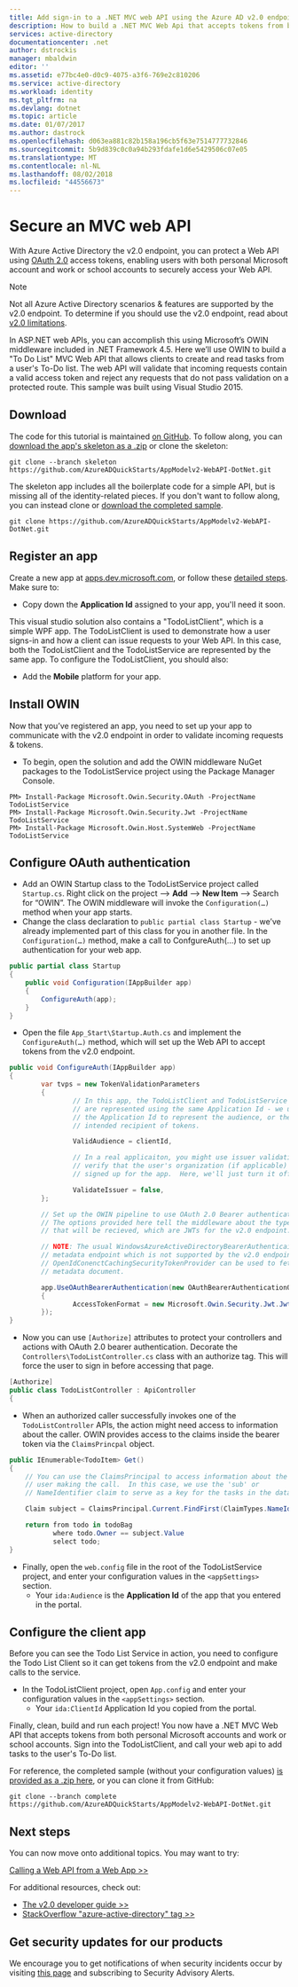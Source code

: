 ```yaml
---
title: Add sign-in to a .NET MVC web API using the Azure AD v2.0 endpoint | Microsoft Docs
description: How to build a .NET MVC Web Api that accepts tokens from both personal Microsoft Account and work or school accounts.
services: active-directory
documentationcenter: .net
author: dstrockis
manager: mbaldwin
editor: ''
ms.assetid: e77bc4e0-d0c9-4075-a3f6-769e2c810206
ms.service: active-directory
ms.workload: identity
ms.tgt_pltfrm: na
ms.devlang: dotnet
ms.topic: article
ms.date: 01/07/2017
ms.author: dastrock
ms.openlocfilehash: d063ea881c82b158a196cb5f63e7514777732846
ms.sourcegitcommit: 5b9d839c0c0a94b293fdafe1d6e5429506c07e05
ms.translationtype: MT
ms.contentlocale: nl-NL
ms.lasthandoff: 08/02/2018
ms.locfileid: "44556673"
---
```

# <a name="secure-an-mvc-web-api"></a>Secure an MVC web API
With Azure Active Directory the v2.0 endpoint, you can protect a Web API using [OAuth 2.0](active-directory-v2-protocols.md) access tokens, enabling users with both personal Microsoft account and work or school accounts to securely access your Web API.

> [!NOTE]
> Not all Azure Active Directory scenarios & features are supported by the v2.0 endpoint.  To determine if you should use the v2.0 endpoint, read about [v2.0 limitations](active-directory-v2-limitations.md).
>
>

In ASP.NET web APIs, you can accomplish this using Microsoft’s OWIN middleware included in .NET Framework 4.5.  Here we’ll use OWIN to build a "To Do List" MVC Web API that allows clients to create and read tasks from a user's To-Do list.  The web API will validate that incoming requests contain a valid access token and reject any requests that do not pass validation on a protected route.  This sample was built using Visual Studio 2015.

## <a name="download"></a>Download
The code for this tutorial is maintained [on GitHub](https://github.com/AzureADQuickStarts/AppModelv2-WebAPI-DotNet).  To follow along, you can [download the app's skeleton as a .zip](https://github.com/AzureADQuickStarts/AppModelv2-WebAPI-DotNet/archive/skeleton.zip) or clone the skeleton:

```
git clone --branch skeleton https://github.com/AzureADQuickStarts/AppModelv2-WebAPI-DotNet.git
```

The skeleton app includes all the boilerplate code for a simple API, but is missing all of the identity-related pieces. If you don't want to follow along, you can instead clone or [download the completed sample](https://github.com/AzureADQuickStarts/AppModelv2-WebAPI-DotNet/archive/complete.zip).

```
git clone https://github.com/AzureADQuickStarts/AppModelv2-WebAPI-DotNet.git
```

## <a name="register-an-app"></a>Register an app
Create a new app at [apps.dev.microsoft.com](https://apps.dev.microsoft.com/?referrer=https://azure.microsoft.com/documentation/articles&deeplink=/appList), or follow these [detailed steps](active-directory-v2-app-registration.md).  Make sure to:

* Copy down the **Application Id** assigned to your app, you'll need it soon.

This visual studio solution also contains a "TodoListClient", which is a simple WPF app.  The TodoListClient is used to demonstrate how a user signs-in and how a client can issue requests to your Web API.  In this case, both the TodoListClient and the TodoListService are represented by the same app.  To configure the TodoListClient, you should also:

* Add the **Mobile** platform for your app.

## <a name="install-owin"></a>Install OWIN
Now that you’ve registered an app, you need to set up your app to communicate with the v2.0 endpoint in order to validate incoming requests & tokens.

* To begin, open the solution and add the OWIN middleware NuGet packages to the TodoListService project using the Package Manager Console.

```
PM> Install-Package Microsoft.Owin.Security.OAuth -ProjectName TodoListService
PM> Install-Package Microsoft.Owin.Security.Jwt -ProjectName TodoListService
PM> Install-Package Microsoft.Owin.Host.SystemWeb -ProjectName TodoListService
```

## <a name="configure-oauth-authentication"></a>Configure OAuth authentication
* Add an OWIN Startup class to the TodoListService project called `Startup.cs`.  Right click on the project --> **Add** --> **New Item** --> Search for “OWIN”.  The OWIN middleware will invoke the `Configuration(…)` method when your app starts.
* Change the class declaration to `public partial class Startup` - we’ve already implemented part of this class for you in another file.  In the `Configuration(…)` method, make a call to ConfgureAuth(…) to set up authentication for your web app.

```C#
public partial class Startup
{
    public void Configuration(IAppBuilder app)
    {
        ConfigureAuth(app);
    }
}
```

* Open the file `App_Start\Startup.Auth.cs` and implement the `ConfigureAuth(…)` method, which will set up the Web API to accept tokens from the v2.0 endpoint.

```C#
public void ConfigureAuth(IAppBuilder app)
{
        var tvps = new TokenValidationParameters
        {
                // In this app, the TodoListClient and TodoListService
                // are represented using the same Application Id - we use
                // the Application Id to represent the audience, or the
                // intended recipient of tokens.

                ValidAudience = clientId,

                // In a real applicaiton, you might use issuer validation to
                // verify that the user's organization (if applicable) has
                // signed up for the app.  Here, we'll just turn it off.

                ValidateIssuer = false,
        };

        // Set up the OWIN pipeline to use OAuth 2.0 Bearer authentication.
        // The options provided here tell the middleware about the type of tokens
        // that will be recieved, which are JWTs for the v2.0 endpoint.

        // NOTE: The usual WindowsAzureActiveDirectoryBearerAuthenticaitonMiddleware uses a
        // metadata endpoint which is not supported by the v2.0 endpoint.  Instead, this
        // OpenIdConenctCachingSecurityTokenProvider can be used to fetch & use the OpenIdConnect
        // metadata document.

        app.UseOAuthBearerAuthentication(new OAuthBearerAuthenticationOptions
        {
                AccessTokenFormat = new Microsoft.Owin.Security.Jwt.JwtFormat(tvps, new OpenIdConnectCachingSecurityTokenProvider("https://login.microsoftonline.com/common/v2.0/.well-known/openid-configuration")),
        });
}
```

* Now you can use `[Authorize]` attributes to protect your controllers and actions with OAuth 2.0 bearer authentication.  Decorate the `Controllers\TodoListController.cs` class with an authorize tag.  This will force the user to sign in before accessing that page.

```C#
[Authorize]
public class TodoListController : ApiController
{
```

* When an authorized caller successfully invokes one of the `TodoListController` APIs, the action might need access to information about the caller.  OWIN provides access to the claims inside the bearer token via the `ClaimsPrincpal` object.  

```C#
public IEnumerable<TodoItem> Get()
{
    // You can use the ClaimsPrincipal to access information about the
    // user making the call.  In this case, we use the 'sub' or
    // NameIdentifier claim to serve as a key for the tasks in the data store.

    Claim subject = ClaimsPrincipal.Current.FindFirst(ClaimTypes.NameIdentifier);

    return from todo in todoBag
           where todo.Owner == subject.Value
           select todo;
}
```

* Finally, open the `web.config` file in the root of the TodoListService project, and enter your configuration values in the `<appSettings>` section.
  * Your `ida:Audience` is the **Application Id** of the app that you entered in the portal.

## <a name="configure-the-client-app"></a>Configure the client app
Before you can see the Todo List Service in action, you need to configure the Todo List Client so it can get tokens from the v2.0 endpoint and make calls to the service.

* In the TodoListClient project, open `App.config` and enter your configuration values in the `<appSettings>` section.
  * Your `ida:ClientId` Application Id you copied from the portal.

Finally, clean, build and run each project!  You now have a .NET MVC Web API that accepts tokens from both personal Microsoft accounts and work or school accounts.  Sign into the TodoListClient, and call your web api to add tasks to the user's To-Do list.

For reference, the completed sample (without your configuration values) [is provided as a .zip here](https://github.com/AzureADQuickStarts/AppModelv2-WebAPI-DotNet/archive/complete.zip), or you can clone it from GitHub:

```git clone --branch complete https://github.com/AzureADQuickStarts/AppModelv2-WebAPI-DotNet.git```

## <a name="next-steps"></a>Next steps
You can now move onto additional topics.  You may want to try:

[Calling a Web API from a Web App >>](active-directory-v2-devquickstarts-webapp-webapi-dotnet.md)

For additional resources, check out:

* [The v2.0 developer guide >>](active-directory-appmodel-v2-overview.md)
* [StackOverflow "azure-active-directory" tag >>](http://stackoverflow.com/questions/tagged/azure-active-directory)

## <a name="get-security-updates-for-our-products"></a>Get security updates for our products
We encourage you to get notifications of when security incidents occur by visiting [this page](https://technet.microsoft.com/security/dd252948) and subscribing to Security Advisory Alerts.
